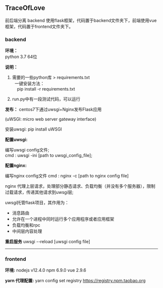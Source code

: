 ## TraceOfLove

前后端分离 backend 使用flask框架，代码置于backend文件夹下，前端使用vue框架，代码置于frontend文件夹下。
</br>

### backend
**环境：**  
python 3.7 64位


**说明：**  
1. 需要的一些python库 > requirements.txt  
  &nbsp; 一键安装方法：  
  &nbsp;&nbsp;&nbsp; pip install -r requirements.txt

2. run.py中有一段测试代码，可以运行  


**发布：**
centos7下通过uwsgi+Nginx发布Flask应用

(uWSGI: micro web server gateway interface)

安装uwsgi: pip install uWSGI

**配置uwsgi:**

编写uwsgi config文件;   
cmd : uwsgi -ini [path to uwsgi_config_file];

**配置nginx:**

编写nginx config文件
cmd : nginx -c [path to nginx config file]


nginx 代理上层请求，处理部分静态请求、负载均衡（并没有多个服务器），限制过载请求，传递其他请求到uwsgi层;

uwsgi托管flask项目，其作用为：
* 消息路由
* 允许在一个进程中同时运行多个应用程序或者应用框架
* 负载均衡和rpc
* 中间层内容处理

**重启服务** uwsgi --reload [uwsgi config file]
</br>

--------------------------------------
### frontend
**环境:**
nodejs v12.4.0
npm 6.9.0
vue 2.9.6

**yarn 代理配置:**
yarn config set registry https://registry.npm.taobao.org

